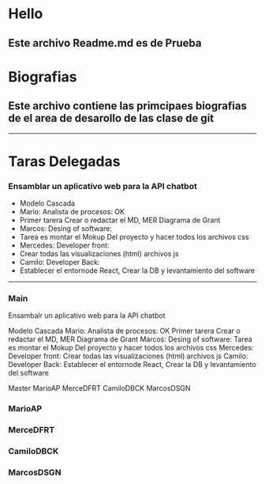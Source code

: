 # Hello
## Este archivo Readme.md es de Prueba 

# Biografias
## Este archivo contiene las primcipaes biografias de el area de desarollo de las clase de git 
-----------------------------------------------------------------------------------------------

# Taras Delegadas 
###  Ensamblar un aplicativo web para la API chatbot 

 - Modelo Cascada 
- Mario: Analista de procesos: OK
- Primer tarera Crear o redactar el MD, MER Diagrama de Grant 
- Marcos: Desing of software:
- Tarea es montar el Mokup Del proyecto y hacer todos los archivos css 
- Mercedes: Developer front: 
- Crear todas las visualizaciones (html) archivos js 
- Camilo: Developer Back:
- Establecer el entornode React, Crear la DB y levantamiento del software 
---------------------------------------------------------------------------------
### Main  
Ensambalr un aplicativo web para la API chatbot 

 Modelo Cascada 
Mario: Analista de procesos: OK
Primer tarera Crear o redactar el MD, MER Diagrama de Grant 
Marcos: Desing of software:
Tarea es montar el Mokup Del proyecto y hacer todos los archivos css 
Mercedes: Developer front: 
Crear todas las visualizaciones (html) archivos js 
Camilo: Developer Back:
Establecer el entornode React, Crear la DB y levantamiento del software 

Master 
MarioAP
MerceDFRT
CamiloDBCK
MarcosDSGN
### MarioAP
### MerceDFRT
### CamiloDBCK
### MarcosDSGN